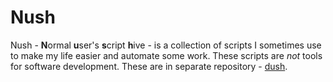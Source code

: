 # Nush

Nush - **N**ormal **u**ser's **s**cript **h**ive - is a collection of scripts I sometimes use to make my life easier and automate some work. These scripts are *not* tools for software development. These are in separate repository - [dush](https://github.com/InternalMD/Dush).
